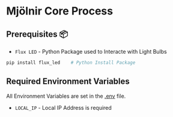 # Mjölnir Core Process

## Prerequisites 📦
- `Flux LED` - Python Package used to Interacte with Light Bulbs

```bash
pip install flux_led    # Python Install Package
```

## Required Environment Variables
All Environment Variables are set in the [.env](.env) file.

- `LOCAL_IP` - Local IP Address is required